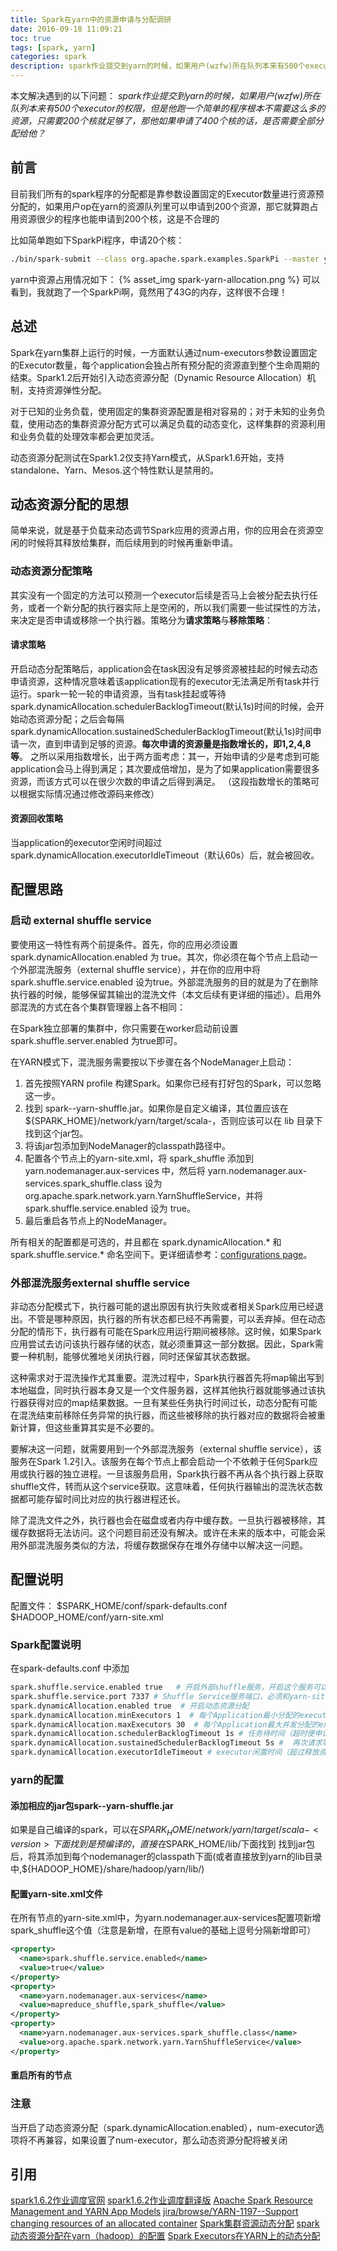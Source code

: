 ```yaml
---
title: Spark在yarn中的资源申请与分配调研
date: 2016-09-18 11:09:21
toc: true
tags: [spark, yarn]
categories: spark
description: spark作业提交到yarn的时候，如果用户(wzfw)所在队列本来有500个executor的权限，但是他跑一个简单的程序根本不需要这么多的资源，只需要200个核就足够了，那他如果申请了500个核的话，是否需要全部分配给他？
---
```


本文解决遇到的以下问题：
*spark作业提交到yarn的时候，如果用户(wzfw)所在队列本来有500个executor的权限，但是他跑一个简单的程序根本不需要这么多的资源，只需要200个核就足够了，那他如果申请了400个核的话，是否需要全部分配给他？*

## 前言
目前我们所有的spark程序的分配都是靠参数设置固定的Executor数量进行资源预分配的，如果用户op在yarn的资源队列里可以申请到200个资源，那它就算跑占用资源很少的程序也能申请到200个核，这是不合理的

比如简单跑如下SparkPi程序，申请20个核：
``` bash
./bin/spark-submit --class org.apache.spark.examples.SparkPi --master yarn-client --num-executors 20 lib/spark-examples-1.6.2-hadoop2.6.0.jar 
```
yarn中资源占用情况如下：
{% asset_img spark-yarn-allocation.png %}
可以看到，我就跑了一个SparkPi啊，竟然用了43G的内存，这样很不合理！

## 总述
Spark在yarn集群上运行的时候，一方面默认通过num-executors参数设置固定的Executor数量，每个application会独占所有预分配的资源直到整个生命周期的结束。Spark1.2后开始引入动态资源分配（Dynamic Resource Allocation）机制，支持资源弹性分配。

对于已知的业务负载，使用固定的集群资源配置是相对容易的；对于未知的业务负载，使用动态的集群资源分配方式可以满足负载的动态变化，这样集群的资源利用和业务负载的处理效率都会更加灵活。

动态资源分配测试在Spark1.2仅支持Yarn模式，从Spark1.6开始，支持standalone、Yarn、Mesos.这个特性默认是禁用的。
<!--more-->
## 动态资源分配的思想
简单来说，就是基于负载来动态调节Spark应用的资源占用，你的应用会在资源空闲的时候将其释放给集群，而后续用到的时候再重新申请。

### 动态资源分配策略
其实没有一个固定的方法可以预测一个executor后续是否马上会被分配去执行任务，或者一个新分配的执行器实际上是空闲的，所以我们需要一些试探性的方法，来决定是否申请或移除一个执行器。策略分为**请求策略**与**移除策略**：

#### 请求策略

开启动态分配策略后，application会在task因没有足够资源被挂起的时候去动态申请资源，这种情况意味着该application现有的executor无法满足所有task并行运行。spark一轮一轮的申请资源，当有task挂起或等待spark.dynamicAllocation.schedulerBacklogTimeout(默认1s)时间的时候，会开始动态资源分配；之后会每隔spark.dynamicAllocation.sustainedSchedulerBacklogTimeout(默认1s)时间申请一次，直到申请到足够的资源。**每次申请的资源量是指数增长的，即1,2,4,8等**。
之所以采用指数增长，出于两方面考虑：其一，开始申请的少是考虑到可能application会马上得到满足；其次要成倍增加，是为了如果application需要很多资源，而该方式可以在很少次数的申请之后得到满足。
（这段指数增长的策略可以根据实际情况通过修改源码来修改）

#### 资源回收策略
当application的executor空闲时间超过spark.dynamicAllocation.executorIdleTimeout（默认60s）后，就会被回收。

## 配置思路
### 启动 external shuffle service
要使用这一特性有两个前提条件。首先，你的应用必须设置 spark.dynamicAllocation.enabled 为 true。其次，你必须在每个节点上启动一个外部混洗服务（external shuffle service），并在你的应用中将 spark.shuffle.service.enabled 设为true。外部混洗服务的目的就是为了在删除执行器的时候，能够保留其输出的混洗文件（本文后续有更详细的描述）。启用外部混洗的方式在各个集群管理器上各不相同：

在Spark独立部署的集群中，你只需要在worker启动前设置 spark.shuffle.server.enabled 为true即可。

在YARN模式下，混洗服务需要按以下步骤在各个NodeManager上启动：

1. 首先按照YARN profile 构建Spark。如果你已经有打好包的Spark，可以忽略这一步。
2. 找到 spark-<version>-yarn-shuffle.jar。如果你是自定义编译，其位置应该在 ${SPARK_HOME}/network/yarn/target/scala-<version>，否则应该可以在 lib 目录下找到这个jar包。
3. 将该jar包添加到NodeManager的classpath路径中。
4. 配置各个节点上的yarn-site.xml，将 spark_shuffle 添加到 yarn.nodemanager.aux-services 中，然后将 yarn.nodemanager.aux-services.spark_shuffle.class 设为 org.apache.spark.network.yarn.YarnShuffleService，并将 spark.shuffle.service.enabled 设为 true。
5. 最后重启各节点上的NodeManager。

所有相关的配置都是可选的，并且都在 spark.dynamicAllocation.* 和 spark.shuffle.service.* 命名空间下。更详细请参考：[configurations page](http://spark.apache.org/docs/latest/configuration.html#dynamic-allocation)。

### 外部混洗服务external shuffle service
非动态分配模式下，执行器可能的退出原因有执行失败或者相关Spark应用已经退出。不管是哪种原因，执行器的所有状态都已经不再需要，可以丢弃掉。但在动态分配的情形下，执行器有可能在Spark应用运行期间被移除。这时候，如果Spark应用尝试去访问该执行器存储的状态，就必须重算这一部分数据。因此，Spark需要一种机制，能够优雅地关闭执行器，同时还保留其状态数据。

这种需求对于混洗操作尤其重要。混洗过程中，Spark执行器首先将map输出写到本地磁盘，同时执行器本身又是一个文件服务器，这样其他执行器就能够通过该执行器获得对应的map结果数据。一旦有某些任务执行时间过长，动态分配有可能在混洗结束前移除任务异常的执行器，而这些被移除的执行器对应的数据将会被重新计算，但这些重算其实是不必要的。

要解决这一问题，就需要用到一个外部混洗服务（external shuffle service），该服务在Spark 1.2引入。该服务在每个节点上都会启动一个不依赖于任何Spark应用或执行器的独立进程。一旦该服务启用，Spark执行器不再从各个执行器上获取shuffle文件，转而从这个service获取。这意味着，任何执行器输出的混洗状态数据都可能存留时间比对应的执行器进程还长。

除了混洗文件之外，执行器也会在磁盘或者内存中缓存数。一旦执行器被移除，其缓存数据将无法访问。这个问题目前还没有解决。或许在未来的版本中，可能会采用外部混洗服务类似的方法，将缓存数据保存在堆外存储中以解决这一问题。


## 配置说明
配置文件：
$SPARK_HOME/conf/spark-defaults.conf
$HADOOP_HOME/conf/yarn-site.xml

### Spark配置说明
在spark-defaults.conf 中添加
``` bash spark-defaults.conf
spark.shuffle.service.enabled true   # 开启外部shuffle服务，开启这个服务可以保护executor的shuffle文件，安全移除executor，在Yarn模式下这个shuffle服务以org.apache.spark.yarn.network.YarnShuffleService实现
spark.shuffle.service.port 7337 # Shuffle Service服务端口，必须和yarn-site中的一致
spark.dynamicAllocation.enabled true  # 开启动态资源分配
spark.dynamicAllocation.minExecutors 1  # 每个Application最小分配的executor数
spark.dynamicAllocation.maxExecutors 30  # 每个Application最大并发分配的executor数
spark.dynamicAllocation.schedulerBacklogTimeout 1s # 任务待时间（超时便申请新资源)默认60秒
spark.dynamicAllocation.sustainedSchedulerBacklogTimeout 5s #  再次请求等待时间，默认60秒
spark.dynamicAllocation.executorIdleTimeout # executor闲置时间（超过释放资源）默认600秒
```
### yarn的配置
#### 添加相应的jar包spark-<version>-yarn-shuffle.jar
如果是自己编译的spark，可以在$SPARK_HOME/network/yarn/target/scala-<version>下面找到
是预编译的，直接在$SPARK_HOME/lib/下面找到
找到jar包后，将其添加到每个nodemanager的classpath下面(或者直接放到yarn的lib目录中,${HADOOP_HOME}/share/hadoop/yarn/lib/)

#### 配置yarn-site.xml文件
在所有节点的yarn-site.xml中，为yarn.nodemanager.aux-services配置项新增spark_shuffle这个值（注意是新增，在原有value的基础上逗号分隔新增即可）
``` xml yarn-site.xml
<property>
  <name>spark.shuffle.service.enabled</name>
  <value>true</value>
</property>
<property>
  <name>yarn.nodemanager.aux-services</name>
  <value>mapreduce_shuffle,spark_shuffle</value>
</property>
<property>
  <name>yarn.nodemanager.aux-services.spark_shuffle.class</name>
  <value>org.apache.spark.network.yarn.YarnShuffleService</value>
</property>
```
#### 重启所有的节点

### 注意
当开启了动态资源分配（spark.dynamicAllocation.enabled），num-executor选项将不再兼容，如果设置了num-executor，那么动态资源分配将被关闭


## 引用
[spark1.6.2作业调度官网](http://spark.apache.org/docs/1.6.2/job-scheduling.html#dynamic-resource-allocation)
[spark1.6.2作业调度翻译版](http://ifeve.com/spark-schedule/)
[Apache Spark Resource Management and YARN App Models](http://blog.cloudera.com/blog/2014/05/apache-spark-resource-management-and-yarn-app-models/)
[jira/browse/YARN-1197--Support changing resources of an allocated container](https://issues.apache.org/jira/browse/YARN-1197)
[Spark集群资源动态分配](http://hejunhao.me/archives/675)
[spark动态资源分配在yarn（hadoop）的配置](http://blog.sina.com.cn/s/blog_a29dec8d0102vfwx.html)
[Spark Executors在YARN上的动态分配](https://www.linkedin.com/pulse/spark-executors%E5%9C%A8yarn%E4%B8%8A%E7%9A%84%E5%8A%A8%E6%80%81%E5%88%86%E9%85%8D-victor-wang)